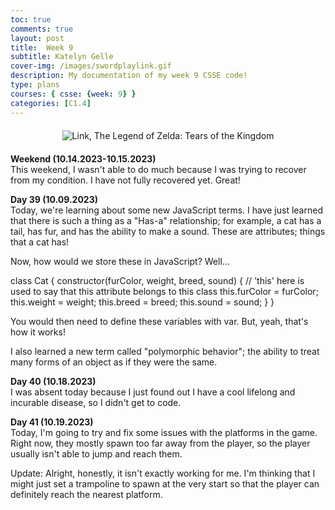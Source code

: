```yaml
---
toc: true
comments: true
layout: post
title:  Week 9
subtitle: Katelyn Gelle
cover-img: /images/swordplaylink.gif
description: My documentation of my week 9 CSSE code!
type: plans
courses: { csse: {week: 9} }
categories: [C1.4]
---
```


<div style="text-align: center; margin-top: 20px; margin-bottom: 20px;">
  <img src="{{site.baseurl}}/images/thislifelink.gif" alt="Link, The Legend of Zelda: Tears of the Kingdom" />
</div>  

**Weekend (10.14.2023-10.15.2023)**  
This weekend, I wasn't able to do much because I was trying to recover from my condition. I have not fully recovered yet. Great!

**Day 39 (10.09.2023)**  
Today, we're learning about some new JavaScript terms. I have just learned that there is such a thing as a "Has-a" relationship; for example, a cat has a tail, has fur, and has the ability to make a sound. These are attributes; things that a cat has!  

Now, how would we store these in JavaScript? Well...

class Cat {
  constructor(furColor, weight, breed, sound) {
    // 'this' here is used to say that this attribute belongs to this class
    this.furColor = furColor;
    this.weight = weight;
    this.breed = breed;
    this.sound = sound;
  }
}


You would then need to define these variables with var. But, yeah, that's how it works!  

I also learned a new term called "polymorphic behavior"; the ability to treat many forms of an object as if they were the same.  

**Day 40 (10.18.2023)**  
I was absent today because I just found out I have a cool lifelong and incurable disease, so I didn't get to code.  

**Day 41 (10.19.2023)**  
Today, I'm going to try and fix some issues with the platforms in the game. Right now, they mostly spawn too far away from the player, so the player usually isn't able to jump and reach them.  

Update: Alright, honestly, it isn't exactly working for me. I'm thinking that I might just set a trampoline to spawn at the very start so that the player can definitely reach the nearest platform.